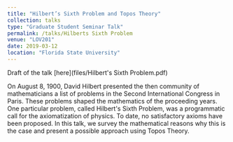 ```yaml
---
title: "Hilbert’s Sixth Problem and Topos Theory"
collection: talks
type: "Graduate Student Seminar Talk"
permalink: /talks/Hilberts Sixth Problem
venue: "LOV201"
date: 2019-03-12
location: "Florida State University"
---
```


Draft of the talk [here](files/Hilbert's Sixth Problem.pdf)

On August 8, 1900, David Hilbert presented the then community of mathematicians a list of problems in the Second International Congress in Paris. These problems shaped the mathematics of the proceeding years. One particular problem, called Hilbert&apos;s Sixth Problem, was a programmatic call for the axiomatization of physics. To date, no satisfactory axioms have been proposed. In this talk, we survey the mathematical reasons why this is the case and present a possible approach using Topos Theory.
